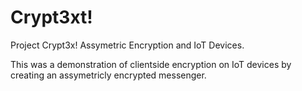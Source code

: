 # Crypt3xt!
Project Crypt3x! Assymetric Encryption and IoT Devices.

This was a demonstration of clientside encryption on IoT devices by creating an assymetricly encrypted messenger.
